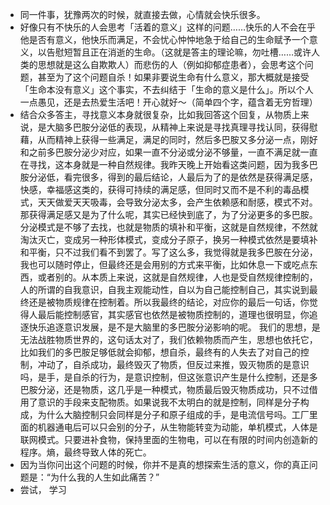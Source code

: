 - 同一件事，犹豫两次的时候，就直接去做，心情就会快乐很多。
- 好像只有不快乐的人会思考「活着的意义」这样的问题……快乐的人不会在乎他是否有意义，他快乐而满足，不会忧心忡忡地急于给自己的生命赋予一个意义，以告慰短暂且正在消逝的生命。（这就是答主的理论嘛，勿吐槽……或许人类的思想就是这么自欺欺人）而悲伤的人（例如抑郁症患者），会思考这个问题，甚至为了这个问题自杀！如果非要说生命有什么意义，那大概就是接受「生命本没有意义」这个事实，不去纠结于「生命的意义是什么」。所以个人一点愚见，还是去热爱生活吧！开心就好～（简单四个字，蕴含着无穷哲理）
- 结合众多答主，寻找意义本身就很复杂，比如我回答这个回复，从物质上来说，是大脑多巴胺分泌低的表现，从精神上来说是寻找真理寻找认同，获得慰藉，从而精神上获得一些满足，满足的同时，然后多巴胺又多分泌一点，刚好和之前多巴胺分泌少对应，如果一直不分泌或分泌不够量，一直不满足就一直在寻找，这本身就是一种自然规律。我昨天晚上开始看这类问题，因为我多巴胺分泌低，看完很多，得到的最后结论，人最后为了的是依然是获得满足感，快感，幸福感这类的，获得可持续的满足感，但同时又而不是不利的毒品模式，天天做爱天天吸毒，会导致分泌太多，会产生依赖感和耐感，模式不对。那获得满足感又是为了什么呢，其实已经快到底了，为了分泌更多的多巴胺。分泌模式是不够了去找，也就是物质的填补和平衡，这就是自然规律，不然就淘汰灭亡，变成另一种形体模式，变成分子原子，换另一种模式依然是要填补和平衡，只不过我们看不到罢了。写了这么多，我觉得就是我多巴胺在分泌，我也可以随时停止，但最终还是会用别的方式来平衡，比如休息一下或吃点东西，或者别的。从本质上来说，这就是自然规律，人也是受自然规律控制的，人的所谓的自我意识，自我主观能动性，自以为自己能控制自己，其实说到最终还是被物质规律在控制着。所以我最终的结论，对应你的最后一句话，你觉得人最后能控制感官，其实感官也依然是被物质控制的，道理也很明显，你追逐快乐追逐意识发展，是不是大脑里的多巴胺分泌影响的呢。
  我们的思想，是无法战胜物质世界的，这句话太对了，我们依赖物质而产生，思想也依托它，比如我们的多巴胺足够低就会抑郁，想自杀，最终有的人失去了对自己的控制，冲动了，自杀成功，最终毁灭了物质，但反过来推，毁灭物质的是意识吗，是手，是自杀的行为，是意识控制，但这张意识产生是什么控制，还是多巴胺分泌，还是物质，这几乎是一种模式，物质最后毁灭物质成功，只不过借用了意识的手段来支配物质。如果说我不太明白的就是控制，同样是分子构成，为什么大脑控制只会同样是分子和原子组成的手，是电流信号吗。工厂里面的机器通电后可以只会别的分子，从生物能转变为动能，单机模式，人体是联网模式。只要进补食物，保持里面的生物电，可以在有限的时间内创造新的程序。熵，最终导致人体的死亡。
- 因为当你问出这个问题的时候，你并不是真的想探索生活的意义，你的真正问题是：“为什么我的人生如此痛苦？”
- 尝试， 学习